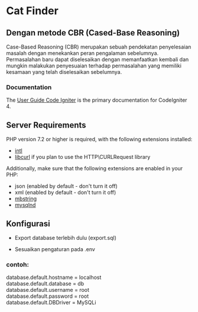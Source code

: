 # Cat Finder

## Dengan metode CBR (Cased-Base Reasoning)

Case-Based Reasoning (CBR) merupakan sebuah pendekatan penyelesaian masalah dengan menekankan peran pengalaman sebelumnya. Permasalahan baru dapat diselesaikan dengan memanfaatkan kembali dan mungkin malakukan penyesuaian terhadap permasalahan yang memiliki kesamaan yang telah diselesaikan sebelumnya.

### Documentation

The [User Guide Code Igniter](https://codeigniter4.github.io/userguide/) is the primary documentation for CodeIgniter 4.

## Server Requirements

PHP version 7.2 or higher is required, with the following extensions installed:

- [intl](http://php.net/manual/en/intl.requirements.php)
- [libcurl](http://php.net/manual/en/curl.requirements.php) if you plan to use the HTTP\CURLRequest library

Additionally, make sure that the following extensions are enabled in your PHP:

- json (enabled by default - don't turn it off)
- xml (enabled by default - don't turn it off)
- [mbstring](http://php.net/manual/en/mbstring.installation.php)
- [mysqlnd](http://php.net/manual/en/mysqlnd.install.php)

## Konfigurasi

- Export database terlebih dulu (export.sql)

- Sesuaikan pengaturan pada .env

### contoh:

database.default.hostname = localhost <br>
database.default.database = db <br>
database.default.username = root <br>
database.default.password = root <br>
database.default.DBDriver = MySQLi <br>
